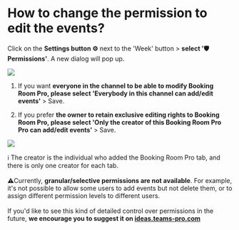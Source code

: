 # How to change the permission to edit the events?

<p class="no-margin">Click on the <b>Settings button ⚙️</b> next to the 'Week' button &gt; <b>select '🛡️Permissions'</b>. A new dialog will pop up.</p>
<p class="no-margin"></p>
<div class="intercom-container"><img src="/assets/img/teams-pro/image_147.png"></div><ol>
<li>
<p class="no-margin">If you want <b>everyone in the channel to be able to modify Booking Room Pro, please select 'Everybody in this channel can add/edit events' </b>&gt; Save.</p>
</li>
<li>
<p class="no-margin">If you prefer <b>the owner to retain exclusive editing rights to Booking Room Pro, please select 'Only the creator of this Booking Room Pro Pro can add/edit events' </b>&gt; Save.</p>
</li>
</ol><div class="intercom-container"><img src="/assets/img/teams-pro/image_148.png"></div><p class="no-margin"></p>
<p class="no-margin">ℹ️ The creator is the individual who added the Booking Room Pro tab, and there is only one creator for each tab. <br><br>⚠️Currently, <b>granular/selective permissions are not available</b>. For example, it's not possible to allow some users to add events but not delete them, or to assign different permission levels to different users. <br><br>If you'd like to see this kind of detailed control over permissions in the future, <b>we encourage you to suggest it on <a href="https://ideas.teams-pro.com/" target="_blank" class="intercom-content-link">ideas.teams-pro.com</a></b></p>
<p class="no-margin"></p>
<p class="no-margin"></p>

<Hubspot />
<Clarity />
<GoogleAnalytics />

